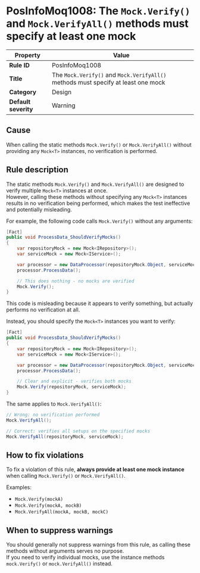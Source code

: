 # PosInfoMoq1008: The `Mock.Verify()` and `Mock.VerifyAll()` methods must specify at least one mock

| Property            | Value                                                                                    |
|---------------------|------------------------------------------------------------------------------------------|
| **Rule ID**         | PosInfoMoq1008                                                                           |
| **Title**           | The `Mock.Verify()` and `Mock.VerifyAll()` methods must specify at least one mock        |
| **Category**        | Design                                                                                   |
| **Default severity**| Warning                                                                                  |

## Cause

When calling the static methods `Mock.Verify()` or `Mock.VerifyAll()` without providing any `Mock<T>` instances, no verification is performed.

## Rule description

The static methods `Mock.Verify()` and `Mock.VerifyAll()` are designed to verify multiple `Mock<T>` instances at once.  
However, calling these methods without specifying any `Mock<T>` instances results in no verification being performed,
which makes the test ineffective and potentially misleading.

For example, the following code calls `Mock.Verify()` without any arguments:

```csharp
[Fact]
public void ProcessData_ShouldVerifyMocks()
{
    var repositoryMock = new Mock<IRepository>();
    var serviceMock = new Mock<IService>();

    var processor = new DataProcessor(repositoryMock.Object, serviceMock.Object);
    processor.ProcessData();

    // This does nothing - no mocks are verified
    Mock.Verify();
}
```

This code is misleading because it appears to verify something, but actually performs no verification at all.

Instead, you should specify the `Mock<T>` instances you want to verify:

```csharp
[Fact]
public void ProcessData_ShouldVerifyMocks()
{
    var repositoryMock = new Mock<IRepository>();
    var serviceMock = new Mock<IService>();

    var processor = new DataProcessor(repositoryMock.Object, serviceMock.Object);
    processor.ProcessData();

    // Clear and explicit - verifies both mocks
    Mock.Verify(repositoryMock, serviceMock);
}
```

The same applies to `Mock.VerifyAll()`:

```csharp
// Wrong: no verification performed
Mock.VerifyAll();

// Correct: verifies all setups on the specified mocks
Mock.VerifyAll(repositoryMock, serviceMock);
```

## How to fix violations

To fix a violation of this rule, **always provide at least one mock instance** when calling `Mock.Verify()` or `Mock.VerifyAll()`.

Examples:
- `Mock.Verify(mockA)`  
- `Mock.Verify(mockA, mockB)`  
- `Mock.VerifyAll(mockA, mockB, mockC)`  

## When to suppress warnings

You should generally not suppress warnings from this rule, as calling these methods without arguments serves no purpose.  
If you need to verify individual mocks, use the instance methods `mock.Verify()` or `mock.VerifyAll()` instead.
